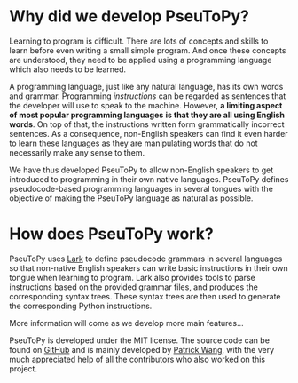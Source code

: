 # Why did we develop PseuToPy?

Learning to program is difficult. There are lots of concepts and skills to learn before
even writing a small simple program. And once these concepts are understood, they need to
be applied using a programming language which also needs to be learned.

A programming language, just like any natural language, has its own words and grammar.
Programming _instructions_ can be regarded as sentences that the developer will use to
speak to the machine. However, **a limiting aspect of most popular programming languages**
**is that they are all using English words**. On top of that, the instructions written
form grammatically incorrect sentences. As a consequence, non-English speakers can find it
even harder to learn these languages as they are manipulating words that do not
necessarily make any sense to them.

We have thus developed PseuToPy to allow non-English speakers to get introduced to
programming in their own native languages. PseuToPy defines pseudocode-based programming
languages in several tongues with the objective of making the PseuToPy language as natural
as possible.

# How does PseuToPy work?

PseuToPy uses [Lark](https://lark-parser.readthedocs.io/) to define pseudocode grammars in
several languages so that non-native English speakers can write basic instructions in
their own tongue when learning to program. Lark also provides tools to parse instructions
based on the provided grammar files, and produces the corresponding syntax trees. These
syntax trees are then used to generate the corresponding Python instructions.

More information will come as we develop more main features...

PseuToPy is developed under the MIT license. The source code can be found on
[GitHub](https://github.com/PseuToPy) and is mainly developed by [Patrick
Wang](https://patrickwang.fr), with the very much appreciated help of all the contributors
who also worked on this project.
